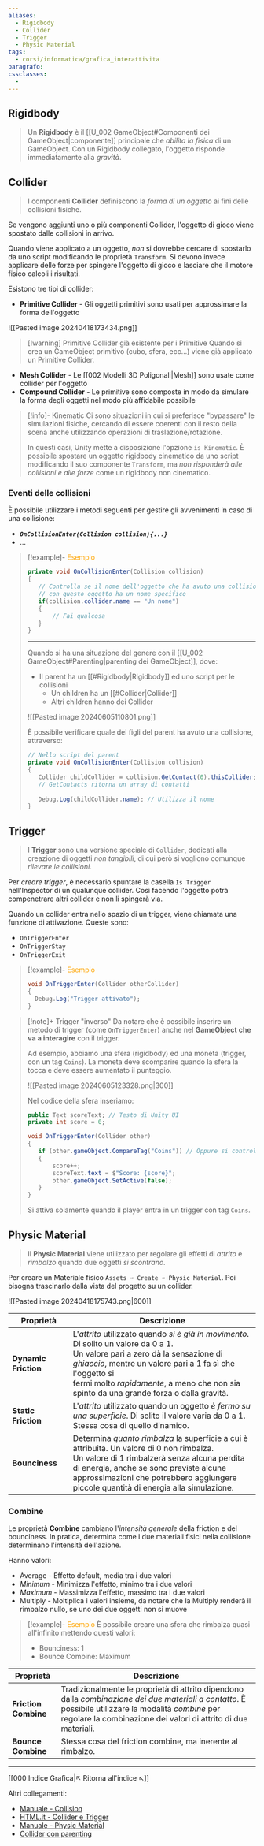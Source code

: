 ```yaml
---
aliases:
  - Rigidbody
  - Collider
  - Trigger
  - Physic Material
tags:
  - corsi/informatica/grafica_interattivita
paragrafo: 
cssclasses:
  - 
---
```

## Rigidbody
>Un **Rigidbody** è il [[U_002 GameObject#Componenti dei GameObject|componente]] principale che *abilita la fisica* di un GameObject. Con un Rigidbody collegato, l'oggetto risponde immediatamente alla *gravità*.

## Collider
>I componenti **Collider** definiscono la *forma di un oggetto* ai fini delle collisioni fisiche.

Se vengono aggiunti uno o più componenti Collider, l'oggetto di gioco viene spostato dalle collisioni in arrivo.

Quando viene applicato a un oggetto, *non* si dovrebbe cercare di spostarlo da uno script modificando le proprietà `Transform`. Si devono invece applicare delle forze per spingere l'oggetto di gioco e lasciare che il motore fisico calcoli i risultati.

Esistono tre tipi di collider:
- **Primitive Collider** - Gli oggetti primitivi sono usati per approssimare la forma dell'oggetto

![[Pasted image 20240418173434.png]]

> [!warning] Primitive Collider già esistente per i Primitive
> Quando si crea un GameObject primitivo (cubo, sfera, ecc...) viene già applicato un Primitive Collider.

- **Mesh Collider** - Le [[002 Modelli 3D Poligonali|Mesh]] sono usate come collider per l'oggetto
- **Compound Collider** - Le primitive sono composte in modo da simulare la forma degli oggetti nel modo più affidabile possibile


> [!info]- Kinematic
>Ci sono situazioni in cui si preferisce "bypassare" le simulazioni fisiche, cercando di essere coerenti con il resto della scena anche utilizzando operazioni di traslazione/rotazione.
>
>In questi casi, Unity mette a disposizione l'opzione `is Kinematic`. È possibile spostare un oggetto rigidbody cinematico da uno script modificando il suo componente `Transform`, ma *non risponderà alle collisioni e alle forze* come un rigidbody non cinematico.

### Eventi delle collisioni
È possibile utilizzare i metodi seguenti per gestire gli avvenimenti in caso di una collisione:
- ***`OnCollisionEnter(Collision collision){...}`***
- ...

> [!example]- <font color="orange">Esempio</font>
>```CS
>private void OnCollisionEnter(Collision collision)
>{
>    // Controlla se il nome dell'oggetto che ha avuto una collisione
>    // con questo oggetto ha un nome specifico
>    if(collision.collider.name == "Un nome")
>    {
>        // Fai qualcosa
>    }
>}
>```
>
>---
>Quando si ha una situazione del genere con il [[U_002 GameObject#Parenting|parenting dei GameObject]], dove: 
>- Il parent ha un [[#Rigidbody|Rigidbody]] ed uno script per le collisioni
>	- Un children ha un [[#Collider|Collider]] 
>	- Altri children hanno dei Collider
>
>![[Pasted image 20240605110801.png]]
>
>È possibile verificare quale dei figli del parent ha avuto una collisione, attraverso:
>
>```CS
>// Nello script del parent
>private void OnCollisionEnter(Collision collision)
>{
>    Collider childCollider = collision.GetContact(0).thisCollider;
>    // GetContacts ritorna un array di contatti
>    
>    Debug.Log(childCollider.name); // Utilizza il nome
>}
>```


## Trigger
>I **Trigger** sono una versione speciale di `Collider`, dedicati alla creazione di oggetti *non tangibili*, di cui però si vogliono comunque *rilevare le collisioni*.

Per *creare trigger*, è necessario spuntare la casella `Is Trigger` nell'Inspector di un qualunque collider. Così facendo l'oggetto potrà compenetrare altri collider e non li spingerà via.

Quando un collider entra nello spazio di un trigger, viene chiamata una funzione di attivazione. Queste sono:
- `OnTriggerEnter`
- `OnTriggerStay`
- `OnTriggerExit`

> [!example]- <font color="orange">Esempio</font>
>```CS
>void OnTriggerEnter(Collider otherCollider)
>{
>	Debug.Log("Trigger attivato");
>}
>```


> [!note]+ Trigger "inverso"
> Da notare che è possibile inserire un metodo di trigger (come `OnTriggerEnter`) anche nel **GameObject che va a interagire** con il trigger.
> 
> Ad esempio, abbiamo una sfera (rigidbody) ed una moneta (trigger, con un tag `Coins`). La moneta deve scomparire quando la sfera la tocca e deve essere aumentato il punteggio.
> 
> ![[Pasted image 20240605123328.png|300]]
> 
> Nel codice della sfera inseriamo:
>
>```CS
>public Text scoreText; // Testo di Unity UI
>private int score = 0;
>
>void OnTriggerEnter(Collider other)
>{
>    if (other.gameObject.CompareTag("Coins")) // Oppure si controlla il nome di other
>    {
>        score++;
>        scoreText.text = $"Score: {score}";
>        other.gameObject.SetActive(false);
>    }
>}
>```
>
>Si attiva solamente quando il player entra in un trigger con tag `Coins`.


## Physic Material
>Il **Physic Material** viene utilizzato per regolare gli effetti di *attrito* e *rimbalzo* quando due oggetti *si scontrano*.

Per creare un Materiale fisico `Assets ➡️ Create ➡️ Physic Material`. Poi bisogna trascinarlo dalla vista del progetto su un collider.

![[Pasted image 20240418175743.png|600]]

| Proprietà            | Descrizione                                                                                                                                                                                                                                                                                   |
| -------------------- | --------------------------------------------------------------------------------------------------------------------------------------------------------------------------------------------------------------------------------------------------------------------------------------------- |
| **Dynamic Friction** | L'*attrito* utilizzato quando *si è già in movimento*. Di solito un valore da 0 a 1. <br>Un valore pari a zero dà la sensazione di *ghiaccio*, mentre un valore pari a 1 fa sì che l'oggetto si <br>fermi molto *rapidamente*, a meno che non sia spinto da una grande forza o dalla gravità. |
| **Static Friction**  | L'*attrito* utilizzato quando un oggetto *è fermo su una superficie*. Di solito il valore varia da 0 a 1. <br>Stessa cosa di quello dinamico.                                                                                                                                                 |
| **Bounciness**       | Determina *quanto rimbalza* la superficie a cui è attribuita. Un valore di 0 non rimbalza. <br>Un valore di 1 rimbalzerà senza alcuna perdita di energia, anche se sono previste alcune <br>approssimazioni che potrebbero aggiungere piccole quantità di energia alla simulazione.           |



### Combine
Le proprietà **Combine** cambiano l'*intensità generale* della friction e del bounciness. 
In pratica, determina come i due materiali fisici nella collisione determinano l'intensità dell'azione.

Hanno valori:
- Average - Effetto default, media tra i due valori
- *Minimum* - Minimizza l'effetto, minimo tra i due valori
- *Maximum* - Massimizza l'effetto, massimo tra i due valori
- Multiply - Moltiplica i valori insieme, da notare che la Multiply renderà il rimbalzo nullo, se uno dei due oggetti non si muove

> [!example]- <font color="orange">Esempio</font>
>È possibile creare una sfera che rimbalza quasi all'infinito mettendo questi valori:
>- Bounciness: 1
>- Bounce Combine: Maximum

| Proprietà            | Descrizione                                                                                                                                                                                                             |
| -------------------- | ----------------------------------------------------------------------------------------------------------------------------------------------------------------------------------------------------------------------- |
| **Friction Combine** | Tradizionalmente le proprietà di attrito dipendono dalla *combinazione dei due materiali a contatto*. È possibile utilizzare la modalità *combine* per regolare la combinazione dei valori di attrito di due materiali. |
| **Bounce Combine**   | Stessa cosa del friction combine, ma inerente al rimbalzo.                                                                                                                                                              |



___
[[000 Indice Grafica|↖ Ritorna all'indice ↖]]

Altri collegamenti: 
- [Manuale - Collision](https://docs.unity3d.com/ScriptReference/Collision.html)
- [HTML.it - Collider e Trigger](https://www.html.it/pag/48885/collider-gestire-le-collisioni-in-unity/)
- [Manuale - Physic Material](https://docs.unity3d.com/ScriptReference/PhysicMaterial.html)
- [Collider con parenting](https://gamedev.stackexchange.com/questions/151670/how-to-detect-collision-occurring-on-a-child-object-from-a-parent-script)
